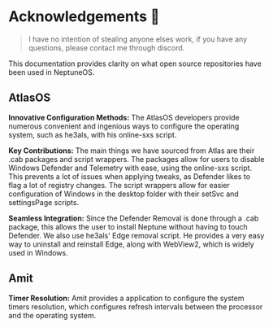 # Acknowledgements 🤴

> I have no intention of stealing anyone elses work, if you have any questions, please contact me through discord.

This documentation provides clarity on what open source repositories have been used in NeptuneOS.

## AtlasOS

**Innovative Configuration Methods:**
The AtlasOS developers provide numerous convenient and ingenious ways to configure the operating system, such as he3als, with his online-sxs script.

**Key Contributions:**
The main things we have sourced from Atlas are their .cab packages and script wrappers. The packages allow for users to disable Windows Defender and Telemetry with ease, using the online-sxs script. This prevents a lot of issues when applying tweaks, as Defender likes to flag a lot of registry changes. The script wrappers allow for easier configuration of Windows in the desktop folder with their setSvc and settingsPage scripts.

**Seamless Integration:**
Since the Defender Removal is done through a .cab package, this allows the user to install Neptune without having to touch Defender. We also use he3als' Edge removal script. He provides a very easy way to uninstall and reinstall Edge, along with WebView2, which is widely used in Windows.

## Amit

**Timer Resolution:** Amit provides a application to configure the system timers resolution, which configures refresh intervals between the processor and the operating system.
